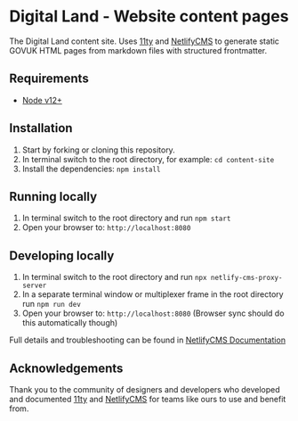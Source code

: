 # Digital Land - Website content pages

The Digital Land content site. Uses [11ty](https://11ty.dev) and [NetlifyCMS](https://netlifycms.org) to generate static GOVUK HTML pages from markdown files with structured frontmatter.

## Requirements

- [Node v12+](https://nodejs.org/)

## Installation

1. Start by forking or cloning this repository.
2. In terminal switch to the root directory, for example: `cd content-site`
3. Install the dependencies: `npm install`

## Running locally

1. In terminal switch to the root directory and run `npm start`
2. Open your browser to: `http://localhost:8080`

## Developing locally

1. In terminal switch to the root directory and run `npx netlify-cms-proxy-server`
2. In a separate terminal window or multiplexer frame in the root directory run `npm run dev`
3. Open your browser to: `http://localhost:8080` (Browser sync should do this automatically though)

Full details and troubleshooting can be found in [NetlifyCMS Documentation](https://www.netlifycms.org/docs/beta-features/#working-with-a-local-git-repository)

## Acknowledgements

Thank you to the community of designers and developers who developed and documented [11ty](https://11ty.dev) and [NetlifyCMS](https://netlifycms.org) for teams like ours to use and benefit from.
